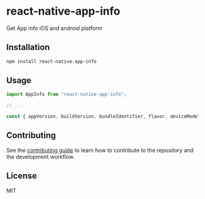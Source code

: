 # react-native-app-info

Get App info iOS and android platform

## Installation

```sh
npm install react-native-app-info
```

## Usage

```js
import AppInfo from "react-native-app-info";

// ...

const { appVersion, buildVersion, bundleIdentifier, flavor, deviceModel } = AppInfo;
```

## Contributing

See the [contributing guide](CONTRIBUTING.md) to learn how to contribute to the repository and the development workflow.

## License

MIT

